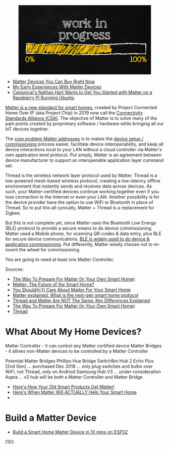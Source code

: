 <!--
Maintainer:   jeffskinnerbox@yahoo.com / www.jeffskinnerbox.me
Version:      0.0.0
-->


<div align="center">
<img src="https://raw.githubusercontent.com/jeffskinnerbox/blog/main/content/images/banners-bkgrds/work-in-progress.jpg" title="These materials require additional work and are not ready for general use." align="center" width=420px height=219px>
</div>



* [Matter Devices You Can Buy Right Now](https://hometechhacker.com/matter-devices-you-can-buy-right-now/)
* [My Early Experiences With Matter Devices](https://hometechhacker.com/my-early-experiences-with-the-matter-protocol/)
* [Canonical's Nathan Hart Wants to Get You Started with Matter on a Raspberry Pi Running Ubuntu](https://www.hackster.io/news/canonical-s-nathan-hart-wants-to-get-you-started-with-matter-on-a-raspberry-pi-running-ubuntu-0acbd9433003)





[Matter is a new standard for smart homes][02],
created by Project Connected Home Over IP (aka Project Chip) in 2019
now call the [Connectivity Standards Alliance (CSA)][01].
The objective of Matter is to solve many of the pain points
created by proprietary software / hardware while bringing all our IoT devices together.

The [core problem Matter addresses][03] is to
makes the [device setup / commissioning][04] process easier, facilitate device interoperability,
and keep all device interactions local to your LAN without a cloud controller
via Matter's own application level protocol.
Put simply, Matter is an agreement between device manufacturer to support an interoperable application layer command set.

Thread is the wireless network layer protocol used by Matter.
Thread is a low-powered mesh-based wireless protocol,
creating a low-latency offline environment that instantly sends and receives data across devices.
As such, your Matter-certified devices continue working together even if you lose connection to the Internet or even your LAN.
Another possibility is for the device provider have the option to use WiFi or Bluetooth in place of Thread.
So to put this all cynically, Matter + Thread is a replacement for Zigbee.

But this is not complete yet,
since Matter uses the Bluetooth Low Energy (BLE) protocol to provide
a secure means to do device commissioning.
Matter used a Mobile phone, for scanning QR-codes & data entry, plus BLE for secure device communications.
[BLE is widely used to do device & application commissioning][05].
Put differently, Matter wisely choose not to re-invent the wheel for commissioning.

You are going to need at least one Matter Controller.

Sources:

* [The Way To Prepare For Matter (In Your Own Smart Home)](https://www.youtube.com/watch?v=HTOYHn5NUn0)
* [Matter: The Future of the Smart Home?](https://hometechhacker.com/matter-the-future-of-the-smart-home/)
* [You Should(n't) Care About Matter For Your Smart Home](https://www.youtube.com/watch?v=y-HpTIP46sY)
* [Matter explained: What is the next-gen smart home protocol](https://www.androidpolice.com/matter-smart-home-standard-explained/)
* [Thread and Matter Are NOT The Same: Key Differences Explained](https://www.youtube.com/watch?v=4_7yC0B21oY)
* [The Way To Prepare For Matter (In Your Own Smart Home)]()
* [Thread](https://www.youtube.com/playlist?list=PLoKOKJqgqHs9AK8cMkH3Nqyybzfv0q23D)

# What About My Home Devices?
Matter Controller - it can control any Matter certified device
Matter Bridges - it allows non-Matter devices to be controlled by a Matter Controller

Potential Matter Bridges
    Phillips Hue Bridge
    SwitchBot Hub 2
    Echo Plus (2nd Gen) ... purchased Dec 2018 ... only plug switches and bulbs over WiFi, not Thread, only on Andriod
    Samsung Hub V3 ... under consideration
    Aqara ... v2 hub will be both a Matter Controller and Matter Bridge

* [Here's How Your Old Smart Products Get Matter!](https://www.youtube.com/watch?v=azEwUi3SBJA)
* [Here's When Matter Will ACTUALLY Help Your Smart Home](https://www.youtube.com/watch?v=Rv38Gf8Io7Q)
* []()

# Build a Matter Device
* [Build a Smart Home Matter Device in 10 mins on ESP32](https://www.youtube.com/watch?v=nO45szofvOM)



[01]:https://csa-iot.org/all-solutions/matter/
[02]:https://csa-iot.org/newsroom/matter-making-the-smart-home-more-connected/
[03]:https://www.youtube.com/watch?v=8NcPWJv0nfo
[04]:https://www.youtube.com/watch?v=OSJpG2YWTGE
[05]:https://community.silabs.com/s/share/a5U1M000000ko4IUAQ/how-to-use-bluetooth-lowenergy-for-wifi-commissioning?language=en_US
[06]:
[07]:
[08]:
[09]:
[10]:
